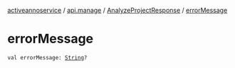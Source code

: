 [activeannoservice](../../index.md) / [api.manage](../index.md) / [AnalyzeProjectResponse](index.md) / [errorMessage](./error-message.md)

# errorMessage

`val errorMessage: `[`String`](https://kotlinlang.org/api/latest/jvm/stdlib/kotlin/-string/index.html)`?`